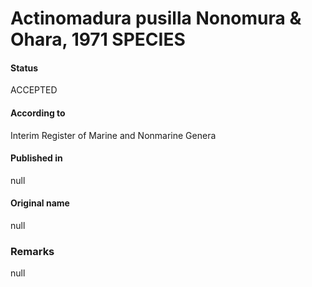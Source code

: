 # Actinomadura pusilla Nonomura & Ohara, 1971 SPECIES

#### Status
ACCEPTED

#### According to
Interim Register of Marine and Nonmarine Genera

#### Published in
null

#### Original name
null

### Remarks
null